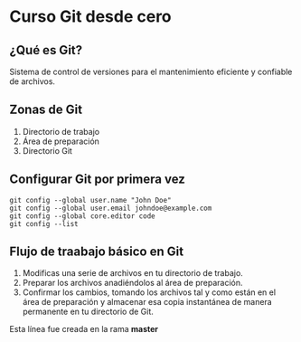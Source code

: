 # Curso Git desde cero

## ¿Qué es Git?

Sistema de control de versiones para el mantenimiento eficiente y confiable de archivos.


## Zonas de Git

1. Directorio de trabajo
2. Área de preparación
3. Directorio Git


## Configurar Git por primera vez

```
git config --global user.name "John Doe"
git config --global user.email johndoe@example.com
git config --global core.editor code
git config --list
```

## Flujo de traabajo básico en Git

1. Modificas una serie de archivos en tu directorio de trabajo.
2. Preparar los archivos anadiéndolos al área de preparación.
3. Confirmar los cambios, tomando los archivos tal y como están en el área de preparación y almacenar esa copia instantánea de manera permanente en tu directorio de Git.


Esta línea fue creada en la rama **master**

